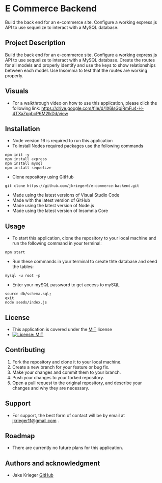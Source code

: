 # E Commerce Backend
Build the back end for an e-commerce site. Configure a working express.js API to use sequelize to interact with a MySQL database.

## Project Description
Build the back end for an e-commerce site. Configure a working express.js API to use sequelize to interact with a MySQL database. Create the routes for all models and properly identify and use the keys to show relationships between each model. Use Insomnia to test that the routes are working properly.

## Visuals
* For a walkthrough video on how to use this application, please click the following link: https://drive.google.com/file/d/1X6IsGgjRmFu4-H-4TXaZppbcP6M2lkDd/view

## Installation
* Node version 16 is required to run this application
* To install Nodes required packages use the following commands 
```
npm init -y
npm install express
npm install mysql
npm install sequelize
```
* Clone repository using GitHub
``` 
git clone https://github.com/jkrieger6/e-commerce-backend.git
```
* Made using the latest versions of Visual Studio Code
* Made with the latest version of GitHub
* Made using the latest version of Node.js
* Made using the latest version of Insomnia Core

## Usage
* To start this application, clone the repository to your local machine and run the following command in your terminal:
```
npm start
```
* Run these commands in your terminal to create thte database and seed the tables:
```
mysql -u root -p
```
* Enter your mySQL password to get access to mySQL
```
source db/schema.sql;
exit 
node seeds/index.js
```

## License
* This application is covered under the [MIT](https://choosealicense.com/licenses/mit/) license
* [![License: MIT](https://img.shields.io/badge/License-MIT-yellow.svg)](https://opensource.org/licenses/MIT)

## Contributing
1. Fork the repository and clone it to your local machine.
2. Create a new branch for your feature or bug fix.
3. Make your changes and commit them to your branch.
4. Push your changes to your forked repository.
5. Open a pull request to the original repository, and describe your changes and why they are necessary.


## Support
* For support, the best form of contact will be by email at jkrieger11@gmail.com .

## Roadmap
* There are currently no future plans for this application. 
## Authors and acknowledgment
* Jake Krieger
[GitHub](https://github.com/jkrieger6?tab=repositories "GitHub Repos")



